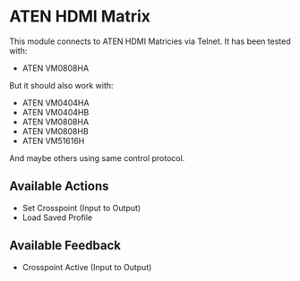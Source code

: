 # ATEN HDMI Matrix

This module connects to ATEN HDMI Matricies via Telnet. It has been tested with:
* ATEN VM0808HA

But it should also work with:
* ATEN VM0404HA
* ATEN VM0404HB
* ATEN VM0808HA
* ATEN VM0808HB
* ATEN VM51616H

And maybe others using same control protocol.

## Available Actions
* Set Crosspoint (Input to Output)
* Load Saved Profile

## Available Feedback
* Crosspoint Active (Input to Output)